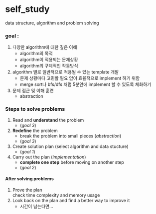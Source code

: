 # self_study
data structure, algorithm and problem solving

### goal : 
1. 다양한 algorithm에 대한 깊은 이해  
    - algorithm의 목적  
    - algorithm이 적용되는 문제상황  
    - algorithm의 구체적인 작동방식
2. algorithm 별로 일반적으로 적용될 수 있는 template 개발  
    - 문제 상황마다 고민할 필요 없이 효율적으로 implement 하기 위함  
    - merge sort나 bfs/dfs 처럼 5분안에 implement 할 수 있도록 체화하기
3. 문제 접근 및 이해 훈련  
    - abstraction


### Steps to solve problems
1. Read and __understand__ the problem  
    - (_goal 3_)
2. __Redefine__ the problem  
    - break the problem into small pieces (_abstraction_)  
    - (_goal 3_)
3. Create solution plan (select algorithm and data stucture)  
    - (_goal 1_)
4. Carry out the plan (_implementation_)  
    - __complete one step__ before moving on another step  
    - (_goal 2_)


#### After solving problems
1. Prove the plan  
    check time complexity and memory usage
2. Look back on the plan and find a better way to improve it  
    - 시간이 남는다면...

